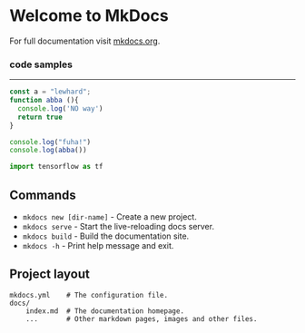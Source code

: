 # Welcome to MkDocs

For full documentation visit [mkdocs.org](https://www.mkdocs.org).

### code samples
---
```typescript
const a = "lewhard";
function abba (){
  console.log('NO way')
  return true
}

console.log("fuha!")
console.log(abba())
```



``` py
import tensorflow as tf
```

## Commands

* `mkdocs new [dir-name]` - Create a new project.
* `mkdocs serve` - Start the live-reloading docs server.
* `mkdocs build` - Build the documentation site.
* `mkdocs -h` - Print help message and exit.

## Project layout

    mkdocs.yml    # The configuration file.
    docs/
        index.md  # The documentation homepage.
        ...       # Other markdown pages, images and other files.
